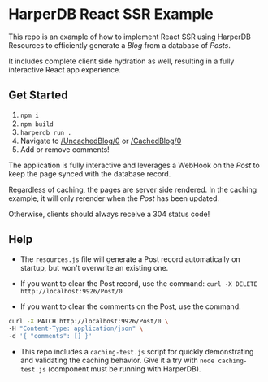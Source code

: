 # HarperDB React SSR Example

This repo is an example of how to implement React SSR using HarperDB Resources to efficiently generate a _Blog_ from a database of _Posts_.

It includes complete client side hydration as well, resulting in a fully interactive React app experience.

## Get Started

1. `npm i`
2. `npm build`
3. `harperdb run .`
4. Navigate to [/UncachedBlog/0](http://localhost:9926/UncachedBlog/0) or [/CachedBlog/0](http://localhost:9926/CachedBlog/0)
5. Add or remove comments!

The application is fully interactive and leverages a WebHook on the _Post_ to keep the page synced with the database record.

Regardless of caching, the pages are server side rendered. In the caching example, it will only rerender when the _Post_ has been updated.

Otherwise, clients should always receive a 304 status code!

## Help

- The `resources.js` file will generate a Post record automatically on startup, but won't overwrite an existing one.

- If you want to clear the Post record, use the command: `curl -X DELETE http://localhost:9926/Post/0`

- If you want to clear the comments on the Post, use the command:

```sh
curl -X PATCH http://localhost:9926/Post/0 \
-H "Content-Type: application/json" \
-d '{ "comments": [] }'
```

- This repo includes a `caching-test.js` script for quickly demonstrating and validating the caching behavior. Give it a try with `node caching-test.js` (component must be running with HarperDB).
